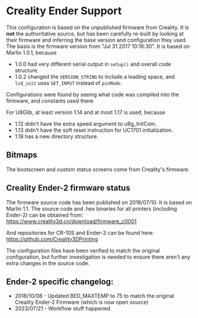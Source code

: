 # Creality Ender Support

This configuration is based on the unpublished firmware from Creality. It is **not** the authoritative source, but has been carefully re-built by looking at their firmware and inferring the base version and configuration they used. The basis is the firmware version from "Jul 31 2017 10:16:30". It is based on Marlin 1.0.1, because

* 1.0.0 had very different serial output in `setup()` and overall code structure.
* 1.0.2 changed the `VERSION_STRING` to include a leading space, and `lcd_init` uses `SET_INPUT` instead of `pinMode`.

Configurations were found by seeing what code was compiled into the firmware, and constants used there.

For U8Glib, at least version 1.14 and at most 1.17 is used, because

* 1.12 didn't have the extra speed argument to u8g_InitCom.
* 1.13 didn't have the soft reset instruction for UC1701 initialization.
* 1.18 has a new directory structure.

## Bitmaps

The bootscreen and custom status screens come from Creality's firmware.

## Creality Ender-2 firmware status

The firmware source code has been published on 2018/07/10.
It is based on Marlin 1.1. The source code and .hex binaries for all printers (including Ender-2) can be obtained from:
https://www.creality3d.cn/download/firmware_c0001

And repositories for CR-10S and Ender-3 can be found here:
https://github.com/Creality3DPrinting

The configuration files have been verified to match the original configuration, but further investigation is needed to ensure there aren't any extra changes in the source code.

## Ender-2 specific changelog:

* 2018/10/08 - Updated BED_MAXTEMP to 75 to match the original Creality Ender-2 Firmware (which is now open source)
* 2023/07/21 - Workflow stuff happened
